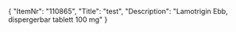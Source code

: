 {
  "ItemNr": "110865",
  "Title": "test",
  "Description": "Lamotrigin Ebb, dispergerbar tablett 100 mg"
}